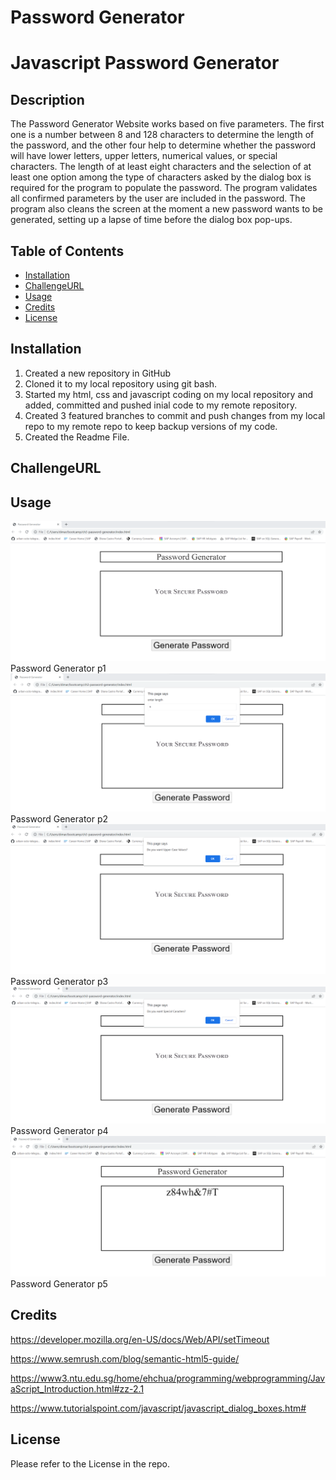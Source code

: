 # Password Generator

# Javascript Password Generator

## Description

The Password Generator Website works based on five parameters. The first one is a number between 8 and 128 characters to determine the length of the password, and the other four help to determine whether the password will have lower letters, upper letters, numerical values, or special characters. The length of at least eight characters and the selection of at least one option among the type of characters asked by the dialog box is required for the program to populate the password. The program validates all confirmed parameters by the user are included in the password. The program also cleans the screen at the moment a new password wants to be generated, setting up a lapse of time before the dialog box pop-ups.

## Table of Contents

- [Installation](#installation)
- [ChallengeURL](#challengeurl)
- [Usage](#usage)
- [Credits](#credits)
- [License](#license)

## Installation

1. Created a new repository in GitHub
2. Cloned it to my local repository using git bash.
3. Started my html, css and javascript coding on my local repository and added, committed and pushed inial code to my remote repository.
4. Created 3 featured branches to commit and push changes from my local repo to my remote repo to keep backup versions of my code.
5. Created the Readme File.

## ChallengeURL


## Usage 

![alt "Password Generator"](./assets/images/generatepasswordp1.png) Password Generator p1
![alt "Password Generator"](./assets/images/generatepasswordp2.png) Password Generator p2
![alt "Password Generator"](./assets/images/generatepasswordp3.png) Password Generator p3
![alt "Password Generator"](./assets/images/generatepasswordp4.png) Password Generator p4
![alt "Password Generator"](./assets/images/generatepasswordp5.png) Password Generator p5


## Credits

https://developer.mozilla.org/en-US/docs/Web/API/setTimeout

https://www.semrush.com/blog/semantic-html5-guide/

https://www3.ntu.edu.sg/home/ehchua/programming/webprogramming/JavaScript_Introduction.html#zz-2.1

https://www.tutorialspoint.com/javascript/javascript_dialog_boxes.htm#


## License

Please refer to the License in the repo.






